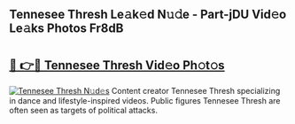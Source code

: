 ## Tennesee Thresh Le𝚊k𝚎d N𝚞𝚍e - Part-jDU Vid𝚎o Le𝚊ks Photos Fr8dB

# <h2><a href="http://fbd6qwz.evod.top/?m=Tennesee+Thresh">🔗 👉🔴 Tennesee Thresh Vid𝚎o Ph𝚘t𝚘s</a></h2>

[![Tennesee Thresh N𝚞d𝚎s](https://i.imgur.com/8V9OHl7.gif)](http://fbd6qwz.evod.top/?m=Tennesee+Thresh)
Content creator Tennesee Thresh specializing in dance and lifestyle-inspired videos. Public figures Tennesee Thresh are often seen as targets of political attacks. 
